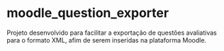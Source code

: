 # moodle_question_exporter
Projeto desenvolvido para facilitar a exportação de questões avaliativas para o formato XML, afim de serem inseridas na plataforma Moodle.
